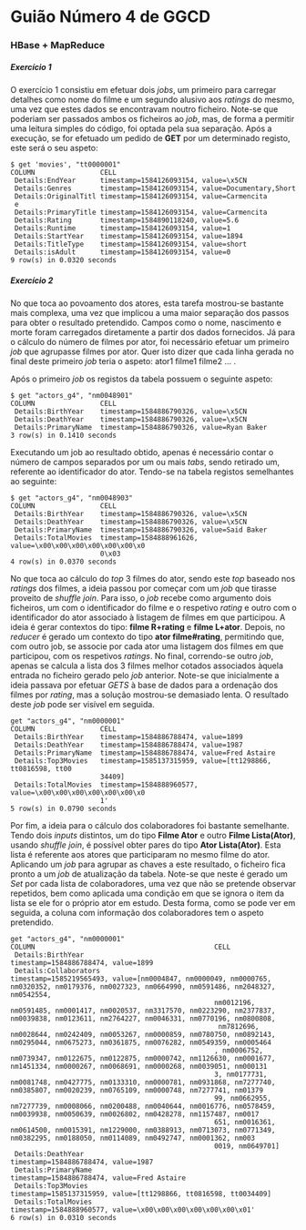 # Guião Número 4 de GGCD

### HBase + MapReduce

##### Exercício 1

O exercício 1 consistiu em efetuar dois _jobs_, um primeiro para carregar detalhes como nome do filme e um segundo alusivo aos _ratings_ do mesmo, uma vez que estes dados se encontravam noutro ficheiro. Note-se que poderiam ser passados ambos os ficheiros ao _job_, mas, de forma a permitir uma leitura simples do código, foi optada pela sua separação. 
Após a execução, se for efetuado um pedido de __GET__ por um determinado registo, este será o seu aspeto:

```
$ get 'movies', "tt0000001"
COLUMN                CELL                                                      
 Details:EndYear      timestamp=1584126093154, value=\x5CN                      
 Details:Genres       timestamp=1584126093154, value=Documentary,Short          
 Details:OriginalTitl timestamp=1584126093154, value=Carmencita                 
 e                                                                              
 Details:PrimaryTitle timestamp=1584126093154, value=Carmencita                 
 Details:Rating       timestamp=1584890118240, value=5.6                        
 Details:Runtime      timestamp=1584126093154, value=1                          
 Details:StartYear    timestamp=1584126093154, value=1894                       
 Details:TitleType    timestamp=1584126093154, value=short                      
 Details:isAdult      timestamp=1584126093154, value=0                          
9 row(s) in 0.0320 seconds
```

##### Exercício 2

No que toca ao povoamento dos atores, esta tarefa mostrou-se bastante mais complexa, uma vez que implicou a uma maior separação dos passos para obter o resultado pretendido. Campos como o nome, nascimento e morte foram carregados diretamente a partir dos dados fornecidos. Já para o cálculo do número de filmes por ator, foi necessário efetuar um primeiro _job_ que agrupasse filmes por ator. Quer isto dizer que cada linha gerada no final deste primeiro _job_ teria o aspeto: ator1 filme1 filme2 ... .

Após o primeiro _job_ os registos da tabela possuem o seguinte aspeto:
```
$ get "actors_g4", "nm0048901"
COLUMN                CELL                                                      
 Details:BirthYear    timestamp=1584886790326, value=\x5CN                      
 Details:DeathYear    timestamp=1584886790326, value=\x5CN                      
 Details:PrimaryName  timestamp=1584886790326, value=Ryan Baker                 
3 row(s) in 0.1410 seconds
```

Executando um job ao resultado obtido, apenas é necessário contar o número de campos separados por um ou mais _tabs_, sendo retirado um, referente ao identificador do ator. Tendo-se na tabela registos semelhantes ao seguinte:

```
$ get "actors_g4", "nm0048903"
COLUMN                CELL                                                      
 Details:BirthYear    timestamp=1584886790326, value=\x5CN                      
 Details:DeathYear    timestamp=1584886790326, value=\x5CN                      
 Details:PrimaryName  timestamp=1584886790326, value=Said Baker                 
 Details:TotalMovies  timestamp=1584888961626, value=\x00\x00\x00\x00\x00\x00\x0
                      0\x03                                                     
4 row(s) in 0.0370 seconds
```

No que toca ao cálculo do _top_ 3 filmes do ator, sendo este _top_ baseado nos _ratings_ dos filmes, a ideia passou por começar com um _job_ que tirasse proveito de _shuffle join_. Para isso, o _job_ recebe como argumento dois ficheiros, um com o identificador do filme e o respetivo _rating_ e outro com o identificador do ator associado à listagem de filmes em que participou. A ideia é gerar contextos do tipo: __filme R+rating__ e __filme L+ator__. Depois, no _reducer_ é gerado um contexto do tipo __ator filme#rating__, permitindo que, com outro job, se associe por cada ator uma listagem dos filmes em que participou, com os respetivos _ratings_. No final, correndo-se outro _job_, apenas se calcula a lista dos 3 filmes melhor cotados associados àquela entrada no ficheiro gerado pelo _job_ anterior. Note-se que inicialmente a ideia passava por efetuar _GETS_ à base de dados para a ordenação dos filmes por _rating_, mas a solução mostrou-se demasiado lenta.
O resultado deste _job_ pode ser visível em seguida.

```
get "actors_g4", "nm0000001"
COLUMN                CELL                                                      
 Details:BirthYear    timestamp=1584886788474, value=1899                       
 Details:DeathYear    timestamp=1584886788474, value=1987                       
 Details:PrimaryName  timestamp=1584886788474, value=Fred Astaire               
 Details:Top3Movies   timestamp=1585137315959, value=[tt1298866, tt0816598, tt00
                      34409]                                                    
 Details:TotalMovies  timestamp=1584888960577, value=\x00\x00\x00\x00\x00\x00\x0
                      1'                                                        
5 row(s) in 0.0790 seconds
```

Por fim, a ideia para o cálculo dos colaboradores foi bastante semelhante. Tendo dois _inputs_ distintos, um do tipo __Filme Ator__ e outro __Filme Lista(Ator)__, usando _shuffle join_, é possível obter pares do tipo __Ator Lista(Ator)__. Esta lista é referente aos atores que participaram no mesmo filme do ator. Aplicando um _job_ para agrupar as chaves a este resultado, o ficheiro fica pronto a um _job_ de atualização da tabela. Note-se que neste é gerado um _Set_ por cada lista de colaboradores, uma vez que não se pretende observar repetidos, bem como aplicada uma condição em que se ignora o item da lista se ele for o próprio ator em estudo. Desta forma, como se pode ver em seguida, a coluna com informação dos colaboradores tem o aspeto pretendido.

```
get "actors_g4", "nm0000001"
COLUMN                                            CELL                                                                                                                                          
 Details:BirthYear                                timestamp=1584886788474, value=1899                                                                                                           
 Details:Collaborators                            timestamp=1585219565493, value=[nm0004847, nm0000049, nm0000765, nm0320352, nm0179376, nm0027323, nm0664990, nm0591486, nm2048327, nm0542554, 
                                                  nm0012196, nm0591485, nm0001417, nm0020537, nm3317570, nm0223290, nm2377837, nm0039838, nm0123611, nm2764227, nm0046331, nm0770196, nm0800808,
                                                   nm7812696, nm0028644, nm0242409, nm0053267, nm0000859, nm0780750, nm0892143, nm0295044, nm0675273, nm0361875, nm0076282, nm0549359, nm0005464
                                                  , nm0006752, nm0739347, nm0122675, nm0122875, nm0000742, nm1126630, nm0001677, nm1451334, nm0000267, nm0068691, nm0000268, nm0039051, nm000131
                                                  3, nm0177731, nm0081748, nm0427775, nm0133310, nm0000781, nm0931868, nm7277740, nm0385807, nm0020239, nm0765109, nm0000748, nm7277741, nm01379
                                                  99, nm0662955, nm7277739, nm0008066, nm0200488, nm0040644, nm0016776, nm0578459, nm0039938, nm0050639, nm0026802, nm0428278, nm1157487, nm0017
                                                  651, nm0016361, nm0614500, nm0015391, nm1229000, nm0388913, nm0713073, nm0771349, nm0382295, nm0188050, nm0114089, nm0492747, nm0001362, nm003
                                                  0019, nm0649701]                                                                                                                              
 Details:DeathYear                                timestamp=1584886788474, value=1987                                                                                                           
 Details:PrimaryName                              timestamp=1584886788474, value=Fred Astaire                                                                                                   
 Details:Top3Movies                               timestamp=1585137315959, value=[tt1298866, tt0816598, tt0034409]                                                                              
 Details:TotalMovies                              timestamp=1584888960577, value=\x00\x00\x00\x00\x00\x00\x01'                                                                                  
6 row(s) in 0.0310 seconds



